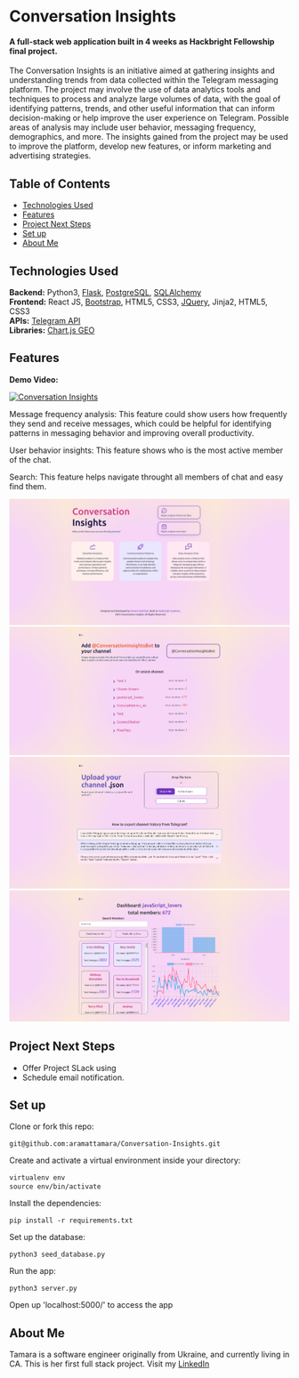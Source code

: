 # Conversation Insights

#### A full-stack web application built in 4 weeks as Hackbright Fellowship final project.

The Conversation Insights is an initiative aimed at gathering insights and understanding trends from data collected
within the Telegram messaging platform. The project may involve the use of data analytics tools and techniques to
process and analyze large volumes of data, with the goal of identifying patterns, trends, and other useful information
that can inform decision-making or help improve the user experience on Telegram. Possible areas of analysis may include
user behavior, messaging frequency, demographics, and more. The insights gained from the project may be used to improve
the platform, develop new features, or inform marketing and advertising strategies.



## Table of Contents

* [Technologies Used](#technologiesused)
* [Features](#features)
* [Project Next Steps](#nextsteps)
* [Set up](#setup)
* [About Me](#author)

## <a name="technologiesused"></a>Technologies Used

<strong>Backend:</strong> Python3, [Flask](https://flask.palletsprojects.com/en/2.1.x/), [PostgreSQL](https://www.postgresql.org/), [SQLAlchemy](https://www.sqlalchemy.org/)<br />
<strong>Frontend:</strong> React JS, [Bootstrap](https://getbootstrap.com), HTML5, CSS3, [JQuery](https://jquery.com), Jinja2, HTML5, CSS3 <br />
<strong>APIs:</strong> [Telegram API](https://core.telegram.org/) <br />
<strong>Libraries:</strong> [Chart.js GEO](https://github.com/sgratzl/chartjs-chart-geo) <br />

## Features
**Demo Video:**

<a href="https://www.youtube.com/watch?feature=player_embedded&v=rgt0_Jm-muE"
target="_blank"><img src="http://img.youtube.com/vi/rgt0_Jm-muE/0.jpg"
alt="Conversation Insights" width="150" height="100" border="0" /></a>

Message frequency analysis: This feature could show users how frequently they send and receive messages, which could be
helpful for identifying patterns in messaging behavior and improving overall productivity.

User behavior insights: This feature shows who is the most active member of the chat.

Search: This feature helps navigate throught all members of chat and easy find them.

<img src="static/screenshots/home_page.png">
<img src="static/screenshots/add_bot.png">
<img src="static/screenshots/upload_history.png">
<img src="static/screenshots/dashoard.png">


## <a name="nextsteps"></a>Project Next Steps

* Offer Project SLack using
* Schedule email notification.

## <a name="setup"></a>Set up
Clone or fork this repo:
```
git@github.com:aramattamara/Conversation-Insights.git
```
Create and activate a virtual environment inside your directory:
```
virtualenv env
source env/bin/activate
```
Install the dependencies:
```
pip install -r requirements.txt
```
Set up the database:
```
python3 seed_database.py
```
Run the app:
```
python3 server.py
```
Open up 'localhost:5000/' to access the app

## <a name="author"></a>About Me

Tamara is a software engineer originally from Ukraine, and currently living in CA. This is her first full stack
project. Visit my [LinkedIn](https://www.linkedin.com/in/tamara-vashchuk/)
